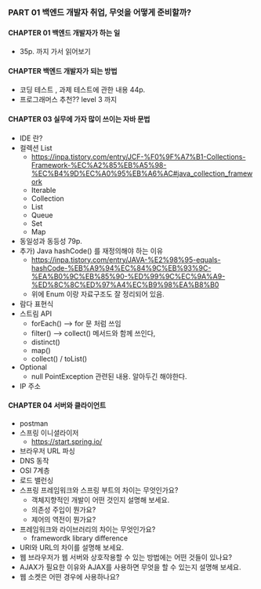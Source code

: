 
### PART 01 백엔드 개발자 취업, 무엇을 어떻게 준비할까?
#### CHAPTER 01 백엔드 개발자가 하는 일
-  35p. 까지 가서 읽어보기
#### CHAPTER 백엔드 개발자가 되는 방법
- 코딩 테스트 , 과제 테스트에 관한 내용 44p.
- 프로그래머스 추천?? level 3 까지
#### CHAPTER 03  실무에 가자 많이 쓰이는 자바 문법
- IDE 란?
- 컬렉션 List
	- https://inpa.tistory.com/entry/JCF-%F0%9F%A7%B1-Collections-Framework-%EC%A2%85%EB%A5%98-%EC%B4%9D%EC%A0%95%EB%A6%AC#java_collection_framework
	- Iterable
	- Collection
	- List
	- Queue
	- Set
	- Map
- 동일성과 동등성 79p.
-  추가) Java hashCode() 를 재정의해야 하는 이유
	- https://inpa.tistory.com/entry/JAVA-%E2%98%95-equals-hashCode-%EB%A9%94%EC%84%9C%EB%93%9C-%EA%B0%9C%EB%85%90-%ED%99%9C%EC%9A%A9-%ED%8C%8C%ED%97%A4%EC%B9%98%EA%B8%B0
	-  위에 Enum 이랑 자료구조도 잘 정리되어 있음.
- 람다 표현식
- 스트림 API
	- forEach()  --> for 문 처럼 쓰임
	- filter() --> collect() 메서드와 함께 쓰인다,
	- distinct()
	- map()
	- collect() / toList()
- Optional
	- null PointException 관련된 내용.  알아두긴 해야한다.
- IP 주소

#### CHAPTER 04 서버와 클라이언트
- postman
- 스프링 이니셜라이저 
	- https://start.spring.io/
- 브라우저 URL 파싱
- DNS 동작
- OSI 7계층
- 로드 밸런싱
- 스프링 프레임워크와 스프링 부트의 차이는 무엇인가요?
	- 객체지향적인 개발이 어떤 것인지 설명해 보세요.
	- 의존성 주입이 뭔가요?
	- 제어의 역전이 뭔가요?
- 프레임워크와 라이브러리의 차이는 무엇인가요?
	- framewordk library difference
- URI와 URL의 차이를 설명해 보세요.
- 웹 브라우저가 웹 서버와 상호작용할 수 있는 방법에는 어떤 것들이 있나요?
- AJAX가 필요한 이유와 AJAX를 사용하면 무엇을 할 수 있는지 설명해 보세요.
- 웹 소켓은 어떤 경우에 사용하나요?